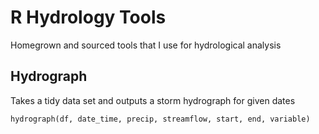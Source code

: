 #  R Hydrology Tools
Homegrown and sourced tools that I use for hydrological analysis

##  Hydrograph
Takes a tidy data set and outputs a storm hydrograph for given dates
``` {r}
hydrograph(df, date_time, precip, streamflow, start, end, variable)
```
